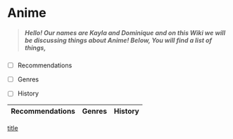 # Anime
> ##### Hello! Our names are Kayla and Dominique and on this Wiki we will be discussing things about Anime! Below, You will find a list of things,
- [ ] Recommendations
- [ ] Genres
- [ ] History


| Recommendations | Genres | History |
| ----------- | ----------- |-----------------|

[title](KRecs)
